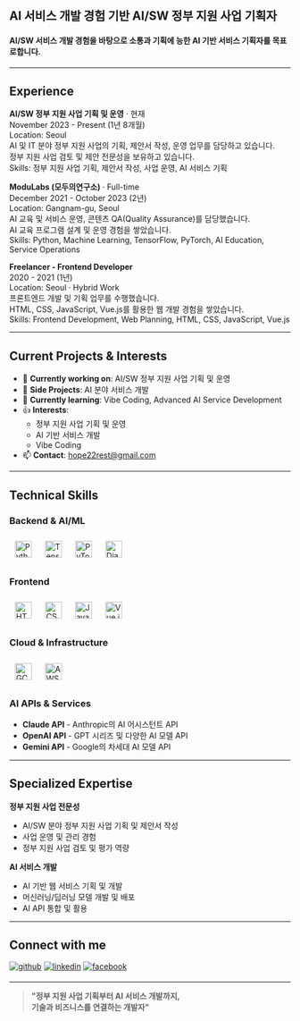 ## AI 서비스 개발 경험 기반 AI/SW 정부 지원 사업 기획자
#### AI/SW 서비스 개발 경험을 바탕으로 소통과 기획에 능한 AI 기반 서비스 기획자를 목표로합니다.

---

## Experience

**AI/SW 정부 지원 사업 기획 및 운영** · 현재 <br>
November 2023 - Present (1년 8개월) <br>
Location: Seoul <br>
AI 및 IT 분야 정부 지원 사업의 기획, 제안서 작성, 운영 업무를 담당하고 있습니다. <br>
정부 지원 사업 검토 및 제안 전문성을 보유하고 있습니다. <br>
Skills: 정부 지원 사업 기획, 제안서 작성, 사업 운영, AI 서비스 기획

**ModuLabs (모두의연구소)** · Full-time <br>
December 2021 - October 2023 (2년) <br>
Location: Gangnam-gu, Seoul <br>
AI 교육 및 서비스 운영, 콘텐츠 QA(Quality Assurance)를 담당했습니다. <br>
AI 교육 프로그램 설계 및 운영 경험을 쌓았습니다. <br>
Skills: Python, Machine Learning, TensorFlow, PyTorch, AI Education, Service Operations

**Freelancer - Frontend Developer** <br>
2020 - 2021 (1년) <br>
Location: Seoul · Hybrid Work <br>
프론트엔드 개발 및 기획 업무를 수행했습니다. <br>
HTML, CSS, JavaScript, Vue.js를 활용한 웹 개발 경험을 쌓았습니다. <br>
Skills: Frontend Development, Web Planning, HTML, CSS, JavaScript, Vue.js

---

## Current Projects & Interests

- 🔭 **Currently working on**: AI/SW 정부 지원 사업 기획 및 운영
- 🚀 **Side Projects**: AI 분야 서비스 개발
- 🌱 **Currently learning**: Vibe Coding, Advanced AI Service Development
- 👍 **Interests**: 
  - 정부 지원 사업 기획 및 운영
  - AI 기반 서비스 개발
  - Vibe Coding
- 📫 **Contact**: hope22rest@gmail.com

---

## Technical Skills

### Backend & AI/ML
<div align="left">
<a href="https://www.python.org/" target="_blank"><img style="margin: 10px" src="https://profilinator.rishav.dev/skills-assets/python-original.svg" alt="Python" height="30" /></a>
<a href="https://www.tensorflow.org/" target="_blank"><img style="margin: 10px" src="https://profilinator.rishav.dev/skills-assets/tensorflow-icon.svg" alt="TensorFlow" height="30" /></a>
<a href="https://pytorch.org/" target="_blank"><img style="margin: 10px" src="https://profilinator.rishav.dev/skills-assets/pytorch-icon.svg" alt="PyTorch" height="30" /></a>
<a href="https://www.djangoproject.com/" target="_blank"><img style="margin: 10px" src="https://profilinator.rishav.dev/skills-assets/django-original.svg" alt="Django" height="30" /></a>
</div>

### Frontend
<div align="left">
<a href="https://en.wikipedia.org/wiki/HTML5" target="_blank"><img style="margin: 10px" src="https://profilinator.rishav.dev/skills-assets/html5-original-wordmark.svg" alt="HTML5" height="30" /></a>
<a href="https://www.w3schools.com/css/" target="_blank"><img style="margin: 10px" src="https://profilinator.rishav.dev/skills-assets/css3-original-wordmark.svg" alt="CSS3" height="30" /></a>
<a href="https://www.javascript.com/" target="_blank"><img style="margin: 10px" src="https://profilinator.rishav.dev/skills-assets/javascript-original.svg" alt="JavaScript" height="30" /></a>
<a href="https://vuejs.org/" target="_blank"><img style="margin: 10px" src="https://profilinator.rishav.dev/skills-assets/vuejs-original-wordmark.svg" alt="Vue.js" height="30" /></a>
</div>

### Cloud & Infrastructure
<div align="left">
<a href="https://cloud.google.com/" target="_blank"><img style="margin: 10px" src="https://profilinator.rishav.dev/skills-assets/google_cloud-icon.svg" alt="GCP" height="30" /></a>
<a href="https://aws.amazon.com/" target="_blank"><img style="margin: 10px" src="https://profilinator.rishav.dev/skills-assets/amazonwebservices-original-wordmark.svg" alt="AWS" height="30" /></a>
</div>

### AI APIs & Services
- **Claude API** - Anthropic의 AI 어시스턴트 API
- **OpenAI API** - GPT 시리즈 및 다양한 AI 모델 API
- **Gemini API** - Google의 차세대 AI 모델 API

---

## Specialized Expertise

**정부 지원 사업 전문성**
- AI/SW 분야 정부 지원 사업 기획 및 제안서 작성
- 사업 운영 및 관리 경험
- 정부 지원 사업 검토 및 평가 역량

**AI 서비스 개발**
- AI 기반 웹 서비스 기획 및 개발
- 머신러닝/딥러닝 모델 개발 및 배포
- AI API 통합 및 활용

---

## Connect with me

<a href="https://github.com/hope2rest" target="_blank">
<img src=https://img.shields.io/badge/github-%2324292e.svg?&style=for-the-badge&logo=github&logoColor=white alt=github style="margin-bottom: 5px;" /></a>
<a href="https://www.linkedin.com/in/hope22rest/" target="_blank">
<img src=https://img.shields.io/badge/linkedin-%231E77B5.svg?&style=for-the-badge&logo=linkedin&logoColor=white alt=linkedin style="margin-bottom: 5px;" /></a>
<a href="https://www.facebook.com/profile.php?id=61550647994661" target="_blank">
<img src=https://img.shields.io/badge/facebook-%232E87FB.svg?&style=for-the-badge&logo=facebook&logoColor=white alt=facebook style="margin-bottom: 5px;" /></a>

---

> **"정부 지원 사업 기획부터 AI 서비스 개발까지, <br>
> 기술과 비즈니스를 연결하는 개발자"**
